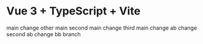 # Vue 3 + TypeScript + Vite

main change
other main
second main change
third main change
ab change
second ab change
bb branch
